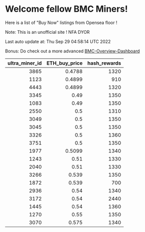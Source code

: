 # Welcome fellow BMC Miners!
Here is a list of "Buy Now" listings from Opensea floor !

Note: This is an unofficial site ! NFA DYOR

Last auto update at: Thu Sep 29 04:58:14 UTC 2022

Bonus: Do check out a more advanced [BMC-Overview-Dashboard](https://dune.com/defifunk/BMC-Overview-Dashboard)


|   ultra_miner_id |   ETH_buy_price |   hash_rewards |
|-----------------:|----------------:|---------------:|
|             3865 |          0.4788 |           1320 |
|             1123 |          0.4899 |            910 |
|             4443 |          0.4899 |           1320 |
|             3345 |          0.49   |           1350 |
|             1083 |          0.49   |           1350 |
|             2550 |          0.5    |           1310 |
|             3049 |          0.5    |           1350 |
|             3045 |          0.5    |           1350 |
|             3326 |          0.5    |           1360 |
|             3751 |          0.5    |           1350 |
|             1977 |          0.5099 |           1340 |
|             1243 |          0.51   |           1330 |
|             2040 |          0.51   |           1330 |
|             3266 |          0.539  |           1350 |
|             1872 |          0.539  |            700 |
|             2936 |          0.54   |           1340 |
|             3172 |          0.54   |           2440 |
|             1445 |          0.54   |           1360 |
|             1270 |          0.55   |           1350 |
|             3070 |          0.575  |           1340 |